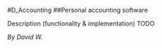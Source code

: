 #D_Accounting
##Personal accounting software

Description (functionality & implementation) TODO

_By David W._
